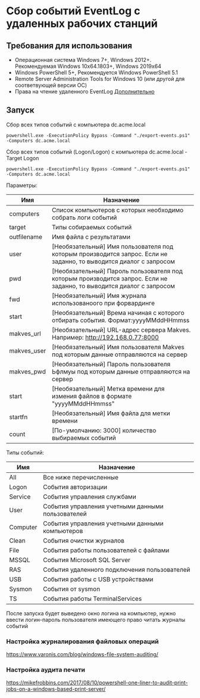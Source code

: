 # Сбор событий EventLog c удаленных рабочих станций

## Требования для использования

+ Операционная система Windows 7+, Windows 2012+. Рекомендуемая Windows 10x64.1803+, Windows 2019x64
+ Windows PowerShell 5+, Рекомендуется Windows PowerShell 5.1
+ Remote Server Administration Tools for Windows 10 (или другой для соответвующей версии ОС)
+ Права на чтение удаленного EventLog [Дополнительно](https://support.microsoft.com/ru-ru/help/323076/how-to-set-event-log-security-locally-or-by-using-group-policy)

## Запуск

Сбор всех типов событий с компьютера dc.acme.local

```
powershell.exe -ExecutionPolicy Bypass -Command "./export-events.ps1" -Computers dc.acme.local
```

Сбор всех типов событий (Logon/Logon) с компьютера dc.acme.local -Target Logon

```
powershell.exe -ExecutionPolicy Bypass -Command "./export-events.ps1" -Computers dc.acme.local
```

Параметры:

| Имя              | Назначение                                                                                                        |
|------------------|-------------------------------------------------------------------------------------------------------------------|
| computers        | Список компьютеров с которых необходимо собрать логи событий                                                      |
| target           | Типы собираемых событий                                                                                           |
| outfilename      | Имя файла с результатами                                                                                          |
| user             | [Необязательный] Имя пользователя под которым производится запрос. Если не заданно, то выводится диалог с запросом |
| pwd              | [Необязательный] Пароль пользователя под которым производится запрос. Если не заданно, то выводится диалог с запросом |
| fwd              | [Необязательный] Имя журнала использованоого при форвардинге                                                     |
| start            | [Необязательный] Врема начиная с которого отбирать события. Формат:yyyyMMddHHmmss                                |
| makves_url  | [Необязательный] URL-адрес сервера Makves. Например: http://192.168.0.77:8000          |
| makves_user | [Необязательный] Имя пользователя Makves под которым данные отправляются на сервер     |
| makves_pwd  | [Необязательный] Пароль пользователя Ьфлмуы под которым данные отправляются на сервер  |
| start  | [Необязательный] Метка времени для измения файлов в формате "yyyyMMddHHmmss"       |
| startfn | [Необязательный] Имя файла для метки времени |
| count            | [По-умолчанию: 3000] количество выбираемых событий                                                               |

Типы событий:

| Имя              | Назначение                                                                                                       |
|------------------|------------------------------------------------------------------------------------------------------------------|
| All              | Все ниже перечисленные                                                                                           |
| Logon            | События авторизации                                                                                              |
| Service          | События управления службами                                                                                      |
| User             | События управления учетными данными пользователей                                                                |
| Computer         | События управления учетными данными компьютеров                                                                  |
| Clean            | События очистки журналов                                                                                         |
| File             | События работы пользователей с файлами                                                                           |
| MSSQL            | События Microsoft SQL Server                                                                                     |
| RAS              | События удаленного подключения пользователей                                                                     |
| USB              | События работы с USB устройствами                                                                                |
| Sysmon           | События от sysmon                                                                                                |
| TS               | События работы TerminalServices                                                                                  |

После запуска будет выведено окно логина на компьютер, нужно ввести логин-пароль пользователя имеющего право читать журналы событий

### Настройка журналирования файловых операций

https://www.varonis.com/blog/windows-file-system-auditing/

### Настройка аудита печати

https://mikefrobbins.com/2017/08/10/powershell-one-liner-to-audit-print-jobs-on-a-windows-based-print-server/
